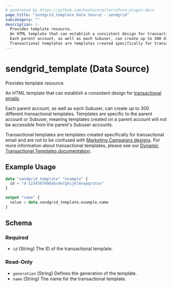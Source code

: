 ```yaml
---
# generated by https://github.com/hashicorp/terraform-plugin-docs
page_title: "sendgrid_template Data Source - sendgrid"
subcategory: ""
description: |-
  Provides template resource.
  An HTML template that can establish a consistent design for transactional emails https://sendgrid.com/use-cases/transactional-email/.
  Each parent account, as well as each Subuser, can create up to 300 different transactional templates. Templates are specific to the parent account or Subuser, meaning templates created on a parent account will not be accessible from the parent's Subuser accounts.
  Transactional templates are templates created specifically for transactional email and are not to be confused with Marketing Campaigns designs https://sendgrid.com/docs/ui/sending-email/working-with-marketing-campaigns-email-designs/. For more information about transactional templates, please see our Dynamic Transactional Templates documentation https://sendgrid.com/docs/ui/sending-email/how-to-send-an-email-with-dynamic-transactional-templates/.
---
```


# sendgrid_template (Data Source)

Provides template resource.

An HTML template that can establish a consistent design for [transactional emails](https://sendgrid.com/use-cases/transactional-email/).

Each parent account, as well as each Subuser, can create up to 300 different transactional templates. Templates are specific to the parent account or Subuser, meaning templates created on a parent account will not be accessible from the parent's Subuser accounts.

Transactional templates are templates created specifically for transactional email and are not to be confused with [Marketing Campaigns designs](https://sendgrid.com/docs/ui/sending-email/working-with-marketing-campaigns-email-designs/). For more information about transactional templates, please see our [Dynamic Transactional Templates documentation](https://sendgrid.com/docs/ui/sending-email/how-to-send-an-email-with-dynamic-transactional-templates/).

## Example Usage

```terraform
data "sendgrid_template" "example" {
  id = "d-1234567890abcdefghijklmnopqrstuv"
}

output "name" {
  value = data.sendgrid_template.example.name
}
```

<!-- schema generated by tfplugindocs -->
## Schema

### Required

- `id` (String) The ID of the transactional template.

### Read-Only

- `generation` (String) Defines the generation of the template.
- `name` (String) The name for the transactional template.
